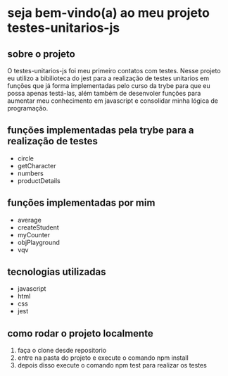 # seja bem-vindo(a) ao meu projeto testes-unitarios-js

## sobre o projeto
O testes-unitarios-js foi meu primeiro contatos com testes. Nesse projeto eu utilizo a bibilioteca do jest para a realização de testes unitarios em funções que
já forma implementadas pelo curso da trybe para que eu possa apenas testá-las, além também de desenvoler funções para aumentar meu conhecimento em javascript
e consolidar minha lógica de programação.

## funções implementadas pela trybe para a realização de testes
* circle
* getCharacter
* numbers
* productDetails 

## funções implementadas por mim
 * average
 * createStudent
 * myCounter
 * objPlayground
 * vqv

## tecnologias utilizadas
* javascript
* html
* css
* jest

## como rodar o projeto localmente
1. faça o clone desde repositorio 
2. entre na pasta do projeto e execute o comando npm install
3. depois disso execute o comando npm test para realizar os testes
